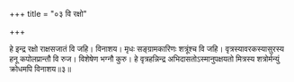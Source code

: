 +++
title = "०३ वि रक्षो"

+++

हे इन्द्र रक्षो राक्षसजातं वि जहि। विनाशय। मृधः सङ्ग्रामकारिणः शत्रूंश्च वि जहि। वृत्रस्यावरकस्यासुरस्य हनू कपोलप्रान्तौ वि रुज। विशेषेण भग्नौ कुरु। हे वृत्रहन्निन्द्र अभिदासतोऽस्मानुपक्षयतो मित्रस्य शत्रोर्मन्युं क्रोधमपि विनाशय॥३॥
